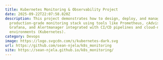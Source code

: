 ```yaml
---
title: Kubernetes Monitoring & Observability Project
date: 2025-09-22T22:07:58.820Z
description: This project demonstrates how to design, deploy, and manage a
  production-grade monitoring stack using tools like Prometheus, cAdvisor,
  Grafana, and Alertmanager integrated with CI/CD pipelines and cloud-native
  environments (Kubernetes).
category: Devops
image: https://logo.svgcdn.com/s/kubernetes-dark.svg
url: https://github.com/sean-njela/k8s_monitoring
site: https://sean-njela.github.io/k8s_monitoring/
---
```


